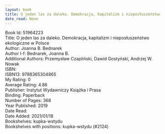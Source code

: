 ```yaml
---
layout: book
title: O jeden las za daleko. Demokracja, kapitalizm i nieposłuszeństwo ekologiczne w Polsce
date_read: None
---
```


Book Id: 51964223<br />
Title: O jeden las za daleko. Demokracja, kapitalizm i nieposłuszeństwo ekologiczne w Polsce<br />
Author: Joanna B. Bednarek<br />
Author l-f: Bednarek, Joanna B.<br />
Additional Authors: Przemysław Czapliński, Dawid Gostyński, Andrzej W. Nowak<br />
ISBN: <br />
ISBN13: 9788365304865<br />
My Rating: 0<br />
Average Rating: 4.86<br />
Publisher: Instytut Wydawniczy Książka i Prasa<br />
Binding: Paperback<br />
Number of Pages: 368<br />
Year Published: 2019<br />
Date Read: <br />
Date Added: 2021/01/18<br />
Bookshelves: kupka-wstydu<br />
Bookshelves with positions: kupka-wstydu (#2124)<br />

